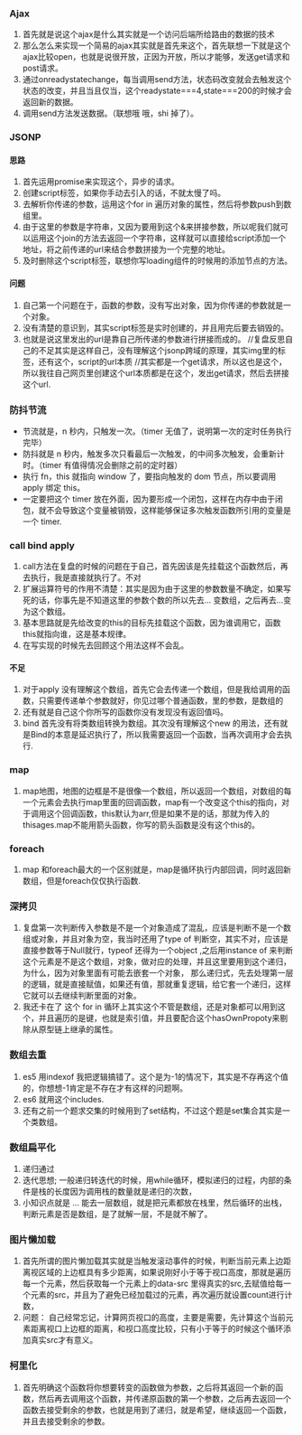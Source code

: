### Ajax
1. 首先就是说这个ajax是什么其实就是一个访问后端所给路由的数据的技术
2. 那么怎么来实现一个简易的ajax其实就是首先来这个，首先联想一下就是这个ajax比较open，也就是说很开放，正因为开放，所以才能够，发送get请求和post请求。
3. 通过onreadystatechange，每当调用send方法，状态码改变就会去触发这个状态的改变，并且当且仅当，这个readystate===4,state===200的时候才会返回新的数据。
4. 调用send方法发送数据。（联想哦 哦，shi 掉了）。


### JSONP
#### 思路
1. 首先运用promise来实现这个，异步的请求。
2. 创建script标签，如果你手动去引入的话，不就太慢了吗。
3. 去解析你传递的参数，运用这个for in 遍历对象的属性，然后将参数push到数组里。
4. 由于这里的参数是字符串，又因为要用到这个&来拼接参数，所以呢我们就可以运用这个join的方法去返回一个字符串，这样就可以直接给script添加一个地址，将之前传递的url来结合参数拼接为一个完整的地址。
5. 及时删除这个script标签，联想你写loading组件的时候用的添加节点的方法。
#### 问题
1. 自己第一个问题在于，函数的参数，没有写出对象，因为你传递的参数就是一个对象。
2. 没有清楚的意识到，其实script标签是实时创建的，并且用完后要去销毁的。
3. 也就是说这里发出的url是靠自己所传递的参数进行拼接而成的。
//复盘反思自己的不足其实是这样自己，没有理解这个jsonp跨域的原理，其实img里的标签，还有这个，script的url本质
//其实都是一个get请求，所以这也是这个，所以我往自己网页里创建这个url本质都是在这个，发出get请求，然后去拼接这个url.



### 防抖节流
* 节流就是，n 秒内，只触发一次。（timer 无值了，说明第一次的定时任务执行完毕）
* 防抖就是 n 秒内，触发多次只看最后一次触发，的中间多次触发，会重新计时。（timer 有值得情况会删除之前的定时器）
* 执行 fn，this 就指向 window 了，要指向触发的 dom 节点，所以要调用 apply 绑定 this。
* 一定要把这个 timer 放在外面，因为要形成一个闭包，这样在内存中由于闭包，就不会导致这个变量被销毁，这样能够保证多次触发函数所引用的变量是一个 timer.


### call bind apply
1. call方法在复盘的时候的问题在于自己，首先因该是先挂载这个函数然后，再去执行，我是直接就执行了。不对
2. 扩展运算符号的作用不清楚：其实是因为由于这里的参数数量不确定，如果写死的话，你事先是不知道这里的参数个数的所以先去... 变数组，之后再去...变为这个数组。
3. 基本思路就是先给改变的this的目标先挂载这个函数，因为谁调用它，函数this就指向谁，这是基本规律。
4. 在写实现的时候先去回顾这个用法这样不会乱。
#### 不足
1. 对于apply 没有理解这个数组，首先它会去传递一个数组，但是我给调用的函数，只需要传递单个参数就好，你见过哪个普通函数，里的参数，是数组的
2. 还有就是自己这个你所写的函数你没有发现没有返回值吗。
3. bind 首先没有将类数组转换为数组。其次没有理解这个new 的用法，还有就是Bind的本意是延迟执行了，所以我需要返回一个函数，当再次调用才会去执行.



### map
1. map地图，地图的边框是不是很像一个数组，所以返回一个数组，对数组的每一个元素会去执行map里面的回调函数，map有一个改变这个this的指向，对于调用这个回调函数，this默认为arr,但是如果不是的话，那就为传入的thisages.map不能用箭头函数，你写的箭头函数是没有这个this的。

### foreach
1. map 和foreach最大的一个区别就是，map是循环执行内部回调，同时返回新数组，但是foreach仅仅执行函数.

### 深拷贝
1. 复盘第一次判断传入参数是不是一个对象造成了混乱，应该是判断不是一个数组或对象，并且对象为空，我当时还用了type of 判断空，其实不对，应该是直接参数等于Null就行，typeof 还得为一个object ,之后用instance of 来判断这个元素是不是这个数组，对象，做对应的处理，并且这里要用到这个递归，为什么，因为对象里面有可能去嵌套一个对象， 那么递归式，先去处理第一层的逻辑，就是直接赋值，如果还有值，那就重复逻辑，给它套一个递归，这样它就可以去继续判断里面的对象。
2. 我还卡在了 这个 for in 循环上其实这个不管是数组，还是对象都可以用到这个，并且遍历的是键，也就是索引值，并且要配合这个hasOwnPropoty来剔除从原型链上继承的属性。


### 数组去重
1. es5 用indexof  我把逻辑搞错了。这个是为-1的情况下，其实是不存再这个值的，你想想-1肯定是不存在才有这样的问题啊。
2. es6 就用这个includes.
3. 还有之前一个题求交集的时候用到了set结构，不过这个题是set集合其实是一个类数组。

### 数组扁平化
1. 递归通过
2. 迭代思想; 一般递归转迭代的时候，用while循环，模拟递归的过程，内部的条件是栈的长度因为调用栈的数量就是递归的次数，
3. 小知识点就是 ... 能去一层数组，就是把元素都放在栈里，然后循环的出栈，判断元素是否是数组，是了就解一层，不是就不解了。


### 图片懒加载
1. 首先所谓的图片懒加载其实就是当触发滚动事件的时候，判断当前元素上边距离视区域的上边框具有多少距离，如果说刚好小于等于视口高度，那就是遍历每一个元素，然后获取每一个元素上的data-src 里得真实的src,去赋值给每一个元素的src，并且为了避免已经加载过的元素，再次遍历就设置count进行计数，
2. 问题： 自己经常忘记，计算网页视口的高度，主要是需要，先计算这个当前元素距离视口上边框的距离，和视口高度比较，只有小于等于的时候这个循环添加真实src才有意义。



### 柯里化
1. 首先明确这个函数将你想要转变的函数做为参数，之后将其返回一个新的函数，然后再去调用这个函数，并传递原函数的第一个参数，之后再去返回一个函数去接受剩余的参数，也就是用到了递归，就是希望，继续返回一个函数，并且去接受剩余的参数。
